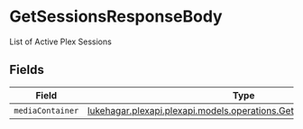 # GetSessionsResponseBody

List of Active Plex Sessions


## Fields

| Field                                                                                                                         | Type                                                                                                                          | Required                                                                                                                      | Description                                                                                                                   |
| ----------------------------------------------------------------------------------------------------------------------------- | ----------------------------------------------------------------------------------------------------------------------------- | ----------------------------------------------------------------------------------------------------------------------------- | ----------------------------------------------------------------------------------------------------------------------------- |
| `mediaContainer`                                                                                                              | [lukehagar.plexapi.plexapi.models.operations.GetSessionsMediaContainer](../../models/operations/GetSessionsMediaContainer.md) | :heavy_minus_sign:                                                                                                            | N/A                                                                                                                           |